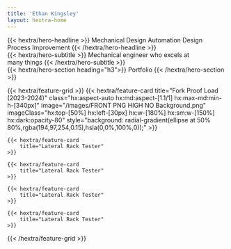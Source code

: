 ```yaml
---
title: 'Ethan Kingsley'
layout: hextra-home
---
```


<div class="hx:mt-6 hx:mb-6">
{{< hextra/hero-headline >}}
	Mechanical Design 
	Automation Design
	Process Improvement
{{< /hextra/hero-headline >}}
</div>

<div class="hx:mb-12">
{{< hextra/hero-subtitle >}}
  Mechanical engineer who excels at&nbsp;<br class="hx:sm:block hx:hidden" />many things
{{< /hextra/hero-subtitle >}}
</div>

<div class="hx:mt-6 hx:mb-6">
{{< hextra/hero-section heading="h3">}}
	Portfolio
{{< /hextra/hero-section >}}
</div>

{{< hextra/feature-grid >}}
	{{< hextra/feature-card
		title="Fork Proof Load (2023-2024)"
		class="hx:aspect-auto hx:md:aspect-[1.1/1] hx:max-md:min-h-[340px]"
		image="/images/FRONT PNG HIGH NO Background.png"
		imageClass="hx:top-[50%] hx:left-[30px] hx:w-[180%] hx:sm:w-[150%] hx:dark:opacity-80"
		style="background: radial-gradient(ellipse at 50% 80%,rgba(194,97,254,0.15),hsla(0,0%,100%,0));"
	>}}

	{{< hextra/feature-card
		title="Lateral Rack Tester"
	>}}

	{{< hextra/feature-card
		title="Lateral Rack Tester"
	>}}

	{{< hextra/feature-card
		title="Lateral Rack Tester"
	>}}

	{{< hextra/feature-card
		title="Lateral Rack Tester"
	>}}


{{< /hextra/feature-grid >}}

